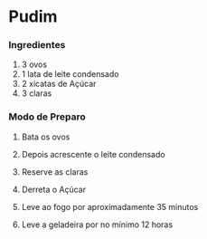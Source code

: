 
# Pudim

### Ingredientes

1. 3 ovos 
2. 1 lata de leite condensado
3. 2 xícatas de Açúcar 
4. 3 claras 

### Modo de Preparo

1. Bata os ovos 

2. Depois acrescente o leite condensado

2. Reserve as claras

3. Derreta o Açúcar 

4. Leve ao fogo por aproximadamente 35 minutos

5. Leve a geladeira por no mínimo 12 horas



